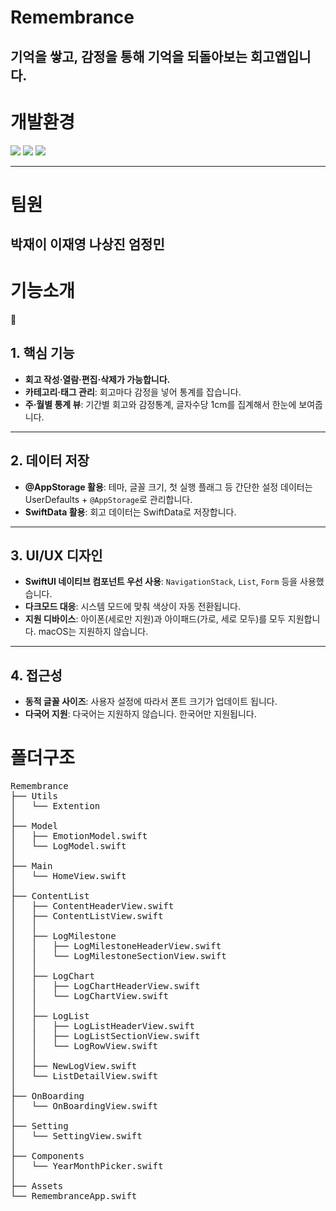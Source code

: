 # Remembrance
기억을 쌓고, 감정을 통해 기억을 되돌아보는 회고앱입니다.
---
# 개발환경
<div>
<img src="https://img.shields.io/badge/xcode-147EFB?style=flat&logo=xcode&logoColor=white">
<img src="https://img.shields.io/badge/Swift-F05138?style=flat&logo=Swift&logoColor=white">
<img src="https://img.shields.io/badge/-Git-F05032?style=flat&logo=git&logoColor=white">
</div>

---
# 팀원
박재이 이재영 나상진 엄정민
---
# 기능소개
<aside>
📌

## 1. 핵심 기능

- **회고 작성·열람·편집·삭제가 가능합니다.**
- **카테고리‧태그 관리**: 회고마다 감정을 넣어 통계를 잡습니다.
- **주·월별 통계 뷰**: 기간별 회고와 감정통계, 글자수당 1cm를 집계해서 한눈에 보여줍니다.

---

## 2. 데이터 저장

- **@AppStorage 활용**: 테마, 글꼴 크기, 첫 실행 플래그 등 간단한 설정 데이터는 UserDefaults + `@AppStorage`로 관리합니다.
- **SwiftData 활용**: 회고 데이터는 SwiftData로 저장합니다.

---

## 3. UI/UX 디자인

- **SwiftUI 네이티브 컴포넌트 우선 사용**: `NavigationStack`, `List`, `Form` 등을 사용했습니다.
- **다크모드 대응**: 시스템 모드에 맞춰 색상이 자동 전환됩니다.
- **지원 디바이스**: 아이폰(세로만 지원)과 아이패드(가로, 세로 모두)를 모두 지원합니다. 
macOS는 지원하지 않습니다.

---

## 4. 접근성

- **동적 글꼴 사이즈**: 사용자 설정에 따라서 폰트 크기가 업데이트 됩니다.
- **다국어 지원**: 다국어는 지원하지 않습니다. 한국어만 지원됩니다.
</aside>


# 폴더구조
<pre lang="markdown">
Remembrance
├── Utils
│   └── Extention
│
├── Model
│   ├── EmotionModel.swift
│   └── LogModel.swift
│
├── Main
│   └── HomeView.swift
│
├── ContentList
│   ├── ContentHeaderView.swift
│   ├── ContentListView.swift
│   │
│   ├── LogMilestone
│   │   ├── LogMilestoneHeaderView.swift
│   │   └── LogMilestoneSectionView.swift
│   │
│   ├── LogChart
│   │   ├── LogChartHeaderView.swift
│   │   └── LogChartView.swift
│   │
│   ├── LogList
│   │   ├── LogListHeaderView.swift
│   │   ├── LogListSectionView.swift
│   │   └── LogRowView.swift
│   │
│   ├── NewLogView.swift
│   └── ListDetailView.swift
│
├── OnBoarding
│   └── OnBoardingView.swift
│
├── Setting
│   └── SettingView.swift
│
├── Components
│   └── YearMonthPicker.swift
│
├── Assets
└── RemembranceApp.swift
</pre>
